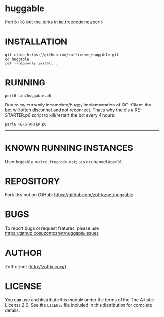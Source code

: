 # huggable

Perl 6 IRC bot that lurks in irc.freenode.net/perl6

# INSTALLATION

    git clone https://github.com/zoffixznet/huggable.git
    cd huggable
    zef --depsonly install .

# RUNNING

    perl6 bin/huggable.p6

Due to my currently incomplete/buggy implementation of IRC::Client, the bot
will often disconnet and not reconnect. That's why there's a
RE-STARTER.p6 script to kill/restart the bot every 4 hours:

    perl6 RE-STARTER.p6

----

# KNOWN RUNNING INSTANCES

User `huggable` on `irc.freenode.net`; sits in channel `#perl6`

# REPOSITORY

Fork this bot on GitHub:
https://github.com/zoffixznet/huggable

# BUGS

To report bugs or request features, please use
https://github.com/zoffixznet/huggable/issues

# AUTHOR

Zoffix Znet (http://zoffix.com/)

# LICENSE

You can use and distribute this module under the terms of the
The Artistic License 2.0. See the `LICENSE` file included in this
distribution for complete details.
